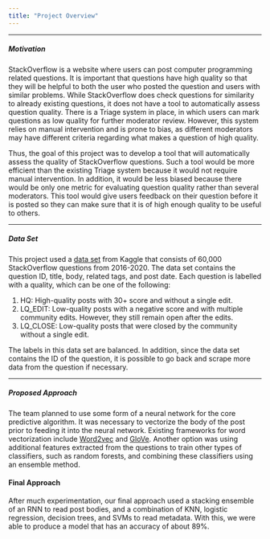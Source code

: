 ```yaml
---
title: "Project Overview"
---
```


***

##### Motivation #####

StackOverflow is a website where users can post computer programming related questions. It is important that questions have high quality
so that they will be helpful to both the user who posted the question and users with similar problems. While StackOverflow does check questions
for similarity to already existing questions, it does not have a tool to automatically assess question quality. There is a Triage system in place, 
in which users can mark questions as low quality for further moderator review. However, this system relies on manual intervention and is prone to
bias, as different moderators may have different criteria regarding what makes a question of high quality.

Thus, the goal of this project was to develop a tool that will automatically assess the quality of StackOverflow questions. Such a tool would be more
efficient than the existing Triage system because it would not require manual intervention. In addition, it would be less biased because there would
be only one metric for evaluating question quality rather than several moderators. This tool would give users feedback on their question before it is
posted so they can make sure that it is of high enough quality to be useful to others.

***	

##### Data Set #####

This project used a [data set](https://www.kaggle.com/imoore/60k-stack-overflow-questions-with-quality-rate) from Kaggle that consists of 60,000 
StackOverflow questions from 2016-2020. The data set contains the question ID, title, body, related tags, and post date. Each question is labelled
with a quality, which can be one of the following:

1. HQ: High-quality posts with 30+ score and without a single edit.
2. LQ_EDIT: Low-quality posts with a negative score and with multiple community edits. However, they still remain open after the edits.
3. LQ_CLOSE: Low-quality posts that were closed by the community without a single edit.

The labels in this data set are balanced. In addition, since the data set contains the ID of the question, it is possible to go back and scrape 
more data from the question if necessary.

***

##### Proposed Approach ###

The team planned to use some form of a neural network for the core predictive algorithm. It was necessary to vectorize the body of the post prior
to feeding it into the neural network. Existing frameworks for word vectorization include [Word2vec](https://www.tensorflow.org/tutorials/text/word2vec)
and [GloVe](https://nlp.stanford.edu/projects/glove/). Another option was using additional features extracted from the questions to train other types
of classifiers, such as random forests, and combining these classifiers using an ensemble method.

#### Final Approach

After much experimentation, our final approach used a stacking ensemble of an RNN to read post bodies, and a combination of KNN, logistic regression, decision trees, and SVMs to read metadata. With this, we were able to produce a model that has an accuracy of about 89%.
